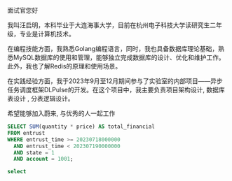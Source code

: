 面试官您好

我叫汪启明，本科毕业于大连海事大学，目前在杭州电子科技大学读研究生二年级，专业是计算机技术。

在编程技能方面，我熟悉Golang编程语言，同时，我也具备数据库理论基础，熟悉MySQL数据库的使用和管理，能够独立完成数据库的设计、优化和维护工作。此外，我也了解Redis的原理和使用场景。

在实践经验方面，我于2023年9月至12月期间参与了实验室的内部项目——异步任务调度框架DLPulse的开发。在这个项目中，我主要负责项目架构设计, 数据库表设计 , 分表逻辑设计。

希望能够加入蔚来, 与优秀的人一起工作





``` sql
SELECT SUM(quantity * price) AS total_financial  
FROM entrust
WHERE entrust_time >= 20230718000000  
  AND entrust_time < 202307190000000  
  AND state = 1  
  AND account = 1001;
```

``` sql
select 
```

